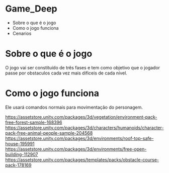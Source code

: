 # Game_Deep
<ul>
  <li> Sobre o que é o jogo</li>
  <li> Como o jogo funciona</li>
  <li> Cenarios </li>
</ul>
<h1> Sobre o que é o jogo </h1>
<p> O jogo vai ser constituído de três fases e tem como objetivo  que o jogador passe por obstaculos cada vez mais dificeis de cada nível. </p>

<h1> Como o jogo funciona </h1>
<p> Ele usará comandos normais para movimentação do personagem.</p>



https://assetstore.unity.com/packages/3d/vegetation/environment-pack-free-forest-sample-168396
https://assetstore.unity.com/packages/3d/characters/humanoids/character-pack-free-animal-people-sample-204568
https://assetstore.unity.com/packages/3d/environments/roof-top-safe-house-195991
https://assetstore.unity.com/packages/3d/environments/free-open-building-112907
https://assetstore.unity.com/packages/templates/packs/obstacle-course-pack-178169
